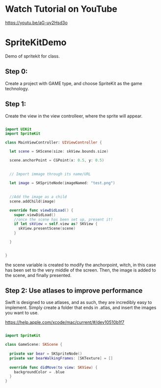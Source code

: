 
# Watch Tutorial on YouTube
https://youtu.be/aG-uy2Hsd3o



# SpriteKitDemo
Demo of spritekit for class.

## Step 0:

Create a project with GAME type, and choose SpriteKit as the game technology.


## Step 1:

Create the view in the view controlleer, where the sprite will appear.

```swift

import UIKit
import SpriteKit

class MainViewController: UIViewController {

  let scene = SKScene(size: skView.bounds.size)

  scene.anchorPoint = CGPoint(x: 0.5, y: 0.5)
  
  
  // Import immage through its name/URL
  
  let image = SKSpriteNode(imageNamed: "test.png")
  
  
  //Add the image as a child
  scene.addChild(image)

  override func viewDidLoad() {
    super.viewDidLoad()
    //once the scene has been set up, present it!
    if let skView = self.view as? SKView { 
      skView.presentScene(scene)
    }

  }
  

}

```

the scene variable is created to modify the anchorpoint, witch, in this case has been set to the very middle of the screen.
Then, the image is added to the scene, and finally presented.


## Step 2: Use atlases to improve performance

Swift is designed to use atlases, and as such, they are incredibly easy to implement. Simply create a folder that ends in .atlas, and insert the images you want to use.

https://help.apple.com/xcode/mac/current/#/dev10510b1f7




```swift

import SpriteKit

class GameScene: SKScene {
  
  private var bear = SKSpriteNode()
  private var bearWalkingFrames: [SKTexture] = []
  
  override func didMove(to view: SKView) {
    backgroundColor = .blue
  }
}

```
